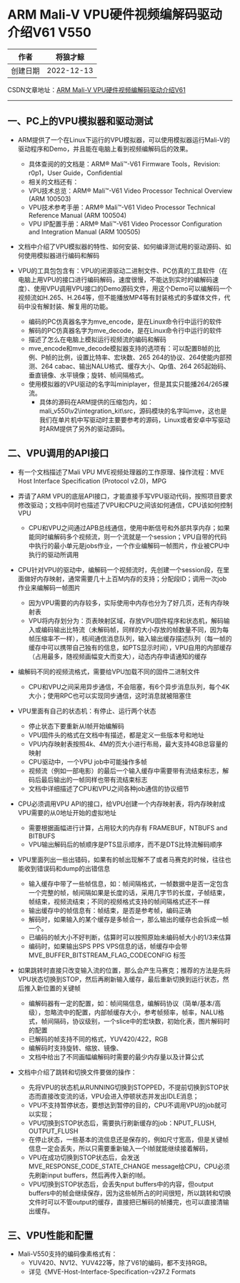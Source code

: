 ARM Mali-V VPU硬件视频编解码驱动介绍V61 V550
===

|作者|将狼才鲸|
|---|---|
|创建日期|2022-12-13|

CSDN文章地址：[ARM Mali-V VPU硬件视频编解码驱动介绍V61](https://blog.csdn.net/qq582880551/article/details/128303681)

---

## 一、PC上的VPU模拟器和驱动测试

* ARM提供了一个在Linux下运行的VPU模拟器，可以使用模拟器运行Mali-V的驱动程序和Demo，并且能在电脑上看到视频编解码后的效果。
  * 具体查阅的的文档是：ARM® Mali™-V61 Firmware Tools，Revision: r0p1，User Guide，Confidential
  * 相关的文档还有：
  * VPU技术总览：ARM® Mali™-V61 Video Processor Technical Overview (ARM 100503)
  * VPU技术参考手册：ARM® Mali™-V61 Video Processor Technical Reference Manual (ARM 100504)
  * VPU IP配置手册：ARM® Mali™-V61 Video Processor Configuration and Integration Manual (ARM 100505)

* 文档中介绍了VPU模拟器的特性、如何安装、如何编译测试用的驱动源码、如何使用模拟器进行编码和解码

* VPU的工具包包含有：VPU的闭源驱动二进制文件、PC仿真的工具软件（在电脑上用VPU的接口进行编码解码，速度很慢，不能达到实时的编解码速度）、使用VPU调用VPU接口的Demo源码文件，用这个Demo可以编解码一个视频流如H.265、H.264等，但不能播放MP4等有封装格式的多媒体文件，代码中没有解封装、解复用的功能。
  * 编码的PC仿真器名字为mve_encode，是在Linux命令行中运行的软件
  * 解码的PC仿真器名字为mve_decode，是在Linux命令行中运行的软件
  * 描述了怎么在电脑上模拟运行视频流的编码和解码
  * mve_encode和mve_decode模拟器支持的选项有：可以配置B帧的比例、P帧的比例，设置比特率、宏块数、265 264的协议、264使能内部预测、264 cabac、输出NALU格式、缓存大小、Qp值、264 265起始码、垂直镜像、水平镜像；旋转、帧间隔格式。
  * 使用模拟器的VPU驱动的名字叫miniplayer，但是其实只能播264/265裸流。
    * 具体的源码在ARM提供的压缩包内，如：mali_v550\v2\integration_kit\src，源码模块的名字叫mve，这也是我们在单片机中写驱动时主要要参考的源码，Linux或者安卓中写驱动时ARM提供了另外的驱动源码。

## 二、VPU调用的API接口

* 有一个文档描述了Mali VPU MVE视频处理器的工作原理、操作流程：MVE Host Interface Specification (Protocol v2.0)，MPG
* 弄请了ARM VPU的底层API接口，才能直接手写VPU驱动代码，按照项目要求修改驱动；文档中同时也描述了VPU和CPU之间该如何通信，CPU该如何控制VPU
  * CPU和VPU之间通过APB总线通信，使用中断信号和外部共享内存；如果能同时编解码多个视频流，则一个流就是一个session；VPU自带的代码中执行的最小单元是jobs作业，一个作业编解码一帧图片，作业被CPU中执行的驱动所调用

* CPU针对VPU的驱动中，编解码一个视频流时，先创建一个session段，在里面做好内存映射，通常需要几十上百M内存的支持；分配段ID；调用一次job作业来编解码一帧图片
  * 因为VPU需要的内存较多，实际使用中内存也分为了好几页，还有内存映射表
  * VPU将内存划分为：页表映射区域，存放VPU固件程序和状态机，解码输入或编码输出比特流（未解码帧，同样的大小存放的帧数量不同，因为每帧压缩率不一样），核间通信消息队列，输入输出缓存描述队列（每一帧的缓存中可以携带自己独有的信息，如PTS显示时间），VPU自用的内部缓存（占用最多，随视频画幅变大而变大），动态内存申请通知的缓存

* 编解码不同的视频流格式，需要给VPU加载不同的固件二进制文件
  * CPU和VPU之间采用异步通信，不会阻塞，有6个异步消息队列，每个4K大小；使用RPC也可以实现同步通信，这时消息就被阻塞住

* VPU里面有自己的状态机：有停止、运行两个状态
  * 停止状态下要重新从I帧开始编解码
  * VPU固件头的格式在文档中有描述，都是定义一些版本号和地址
  * VPU内存映射表按照4k、4M的页大小进行布局，最大支持4GB总容量的映射
  * CPU驱动中，一个VPU job中可能操作多帧
  * 视频流（例如一部电影）的最后一个输入缓存中需要带有流结束标志，解码后最后输出的一帧同样也带有流结束标志
  * 文档中详细描述了CPU和VPU之间各种job通信的协议细节

* CPU必须调用VPU API的接口，给VPU创建一个内存映射表，将内存映射成VPU需要的从0地址开始的虚拟地址
  * 需要根据画幅进行计算，占用较大的内存有 FRAMEBUF，NTBUFS and BITBUFS
  * VPU输出解码后的帧顺序是PTS显示顺序，而不是DTS比特流解码顺序

* VPU里面列出一些出错码，如果有的帧出现解不了或者马赛克的时候，往往也能收到错误码和dump的出错信息
  * 输入缓存中带了一些帧信息，如：帧间隔格式，一帧数据中是否一定包含一个完整的帧，帧间隔如果是长度的话，采用几字节的长度，子帧结束，帧结束，视频流结束；不同的视频格式支持的帧间隔格式还不一样
  * 输出缓存中的帧信息有：帧结束，是否是参考帧，编码正确
  * 解码时，如果输入的某个缓存是多帧合一，那么输出的缓存也会拆成一帧一个。
  * 已编码的帧大小不好判断，估算时可以按照原始未编码帧大小的1/3来估算
  * 编码时，如果输出SPS PPS VPS信息的话，帧缓存中会带MVE_BUFFER_BITSTREAM_FLAG_CODECONFIG 标签

* 如果跳转时直接只改变输入流的位置，那么会产生马赛克；推荐的方法是先将VPU状态切换到STOP，然后再刷新输入缓存，最后重新切换到运行状态，然后推入新位置的关键帧
  * 编解码器有一定的配置，如：帧间隔信息，编解码协议（简单/基本/高级），忽略流中的配置，内部帧缓存大小，参考帧频率，帧率，NALU格式，帧间隔码，协议级别，一个slice中的宏块数，初始化表，图片解码时的配置
  * 已解码的帧支持不同的格式，YUV420/422，RGB
  * 编解码时支持旋转、缩放、镜像、
  * 文档中给出了不同画幅编解码时需要的最少内存量以及计算公式

* 文档中介绍了跳转和切换文件要做的操作：
  * 先将VPU的状态机从RUNNING切换到STOPPED，不提前切换到STOP状态而直接改变流的话，VPU会进入停顿状态并发出IDLE消息；
  * VPU不支持暂停状态，要想达到暂停的目的，CPU不调用VPU的job就可以实现；
  * VPU切换到STOP状态后，需要执行刷新缓存的job：NPUT_FLUSH, OUTPUT_FLUSH
  * 在停止状态，一些基本的流信息还是保存的，例如尺寸宽高，但是关键帧信息一定会丢失，所以只需要重新输入一个I帧就能继续接着解码，
  * VPU在成功切换到STOP状态后，会发送MVE_RESPONSE_CODE_STATE_CHANGE message给CPU，CPU必须先刷新input buffers，然后再传入新的I帧。
  * VPU切换到STOP状态后，会丢失nput buffers中的内容，但output buffers中的帧会继续保存，因为这些帧所占的时间很短，所以跳转和切换文件时可以不管output的缓存，直接把已解码的帧播完，也可以直接清输出缓存。

## 三、VPU性能和配置

* Mali-V550支持的编码像素格式有：
  * YUV420、NV12、YUV422等，除了V61的编码，都不支持RGB。
  * 详见《MVE-Host-Interface-Specification-v2》7.2 Formats